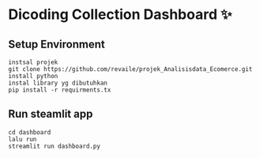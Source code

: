 # Dicoding Collection Dashboard ✨

## Setup Environment
```
instsal projek
git clone https://github.com/revaile/projek_Analisisdata_Ecomerce.git
install python
instal library yg dibutuhkan
pip install -r requirments.tx
```
## Run steamlit app
```
cd dashboard
lalu run 
streamlit run dashboard.py
```
